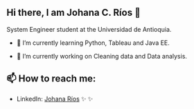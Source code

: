 
## Hi there, I am Johana C. Ríos 👋

System Engineer student at the Universidad de Antioquia.


- 🌱 I’m currently learning Python, Tableau and Java EE.   

- 🔭 I’m currently working on Cleaning data and Data analysis.


## 📫  How to reach me: 

- LinkedIn:
<a href="www.linkedin.com/in/j-catalina-rios-data-science">Johana Ríos</a> ✨ ✨

